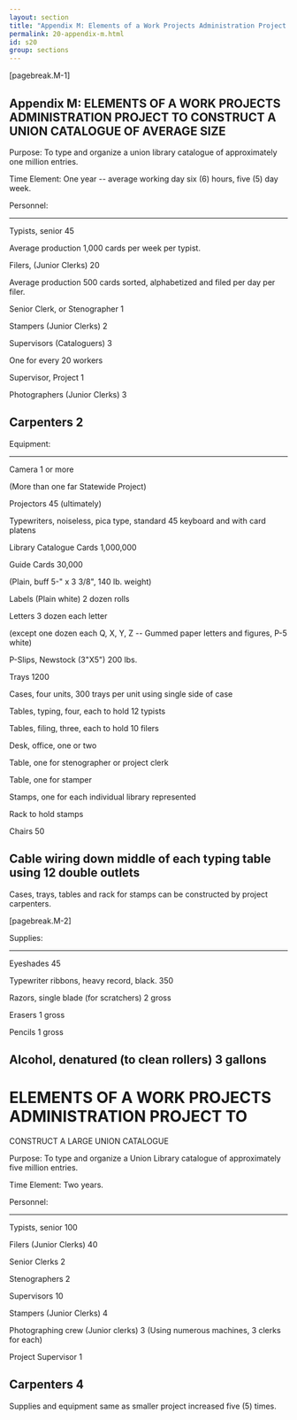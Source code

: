 ```yaml
---
layout: section
title: "Appendix M: Elements of a Work Projects Administration Project to Construct a Union Catalogue of Average Size"
permalink: 20-appendix-m.html
id: s20
group: sections
---
```


[pagebreak.M-1]

## Appendix M: ELEMENTS OF A WORK PROJECTS ADMINISTRATION PROJECT TO CONSTRUCT A UNION CATALOGUE OF AVERAGE SIZE

Purpose: To type and organize a union library catalogue of approximately
one million entries.

Time Element: One year -- average working day six (6) hours, five (5) day
week.

Personnel: 

---------------------------------------------------- ---------
Typists, senior                                             45 

Average production 1,000 cards per week per typist.

Filers, (Junior Clerks)                                     20

Average production 500 cards sorted, alphabetized 
and filed per day per filer.

Senior Clerk, or Stenographer                                 1

Stampers (Junior Clerks)                                      2

Supervisors (Cataloguers)                                     3

One for every 20 workers

Supervisor, Project                                           1

Photographers (Junior Clerks)                                 3

Carpenters                                                    2
---------------------------------------------------------------

Equipment:

------------------------------------------ -------------------
Camera                                               1 or more

(More than one far Statewide Project)

Projectors                                     45 (ultimately)

Typewriters, noiseless, pica type, standard                 45
keyboard and with card platens 

Library Catalogue Cards                              1,000,000 

Guide Cards                                             30,000

(Plain, buff 5-" x 3 3/8", 140 lb. weight)

Labels (Plain white)                             2 dozen rolls

Letters                                                3 dozen
                                                   each letter

(except one dozen each Q, X, Y, Z -- Gummed 
paper letters and figures, P-5 white) 

P-Slips, Newstock (3"X5")                             200 lbs.

Trays                                                     1200

Cases, four units, 300 trays per unit using 
single side of case

Tables, typing, four, each to hold
12 typists

Tables, filing, three, each to hold
10 filers

Desk, office, one or two

Table, one for stenographer or project
clerk

Table, one for stamper

Stamps, one for each individual library 
represented

Rack to hold stamps

Chairs                                                        50

Cable wiring down middle of each typing 
table using 12 double outlets
----------------------------------------------------------------

Cases, trays, tables and rack for stamps can be constructed
by project carpenters.

[pagebreak.M-2]

Supplies:

---------------------------------------------------- ----------
Eyeshades                                                    45

Typewriter ribbons, heavy record, black.                    350

Razors, single blade (for scratchers)                   2 gross

Erasers                                                 1 gross

Pencils                                                 1 gross

Alcohol, denatured (to clean rollers)                 3 gallons
---------------------------------------------------------------

# ELEMENTS OF A WORK PROJECTS ADMINISTRATION PROJECT TO
CONSTRUCT A LARGE UNION CATALOGUE

Purpose: To type and organize a Union Library catalogue of approximately
five million entries.

Time Element: Two years.

Personnel:

---------------------------------------------------- ----------
Typists, senior                                             100

Filers (Junior Clerks)                                       40

Senior Clerks                                                 2

Stenographers                                                 2

Supervisors                                                  10

Stampers (Junior Clerks)                                      4

Photographing crew (Junior clerks)                            3
(Using numerous machines, 3 clerks for each)

Project Supervisor                                            1

Carpenters                                                    4
---------------------------------------------------------------

Supplies and equipment same as smaller project increased five (5) times.

